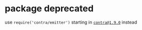 # package deprecated

use `require('contra/emitter')` starting in [`contra@1.9.0`](https://github.com/bevacqua/contra#%CE%BBemitterthing-options) instead
